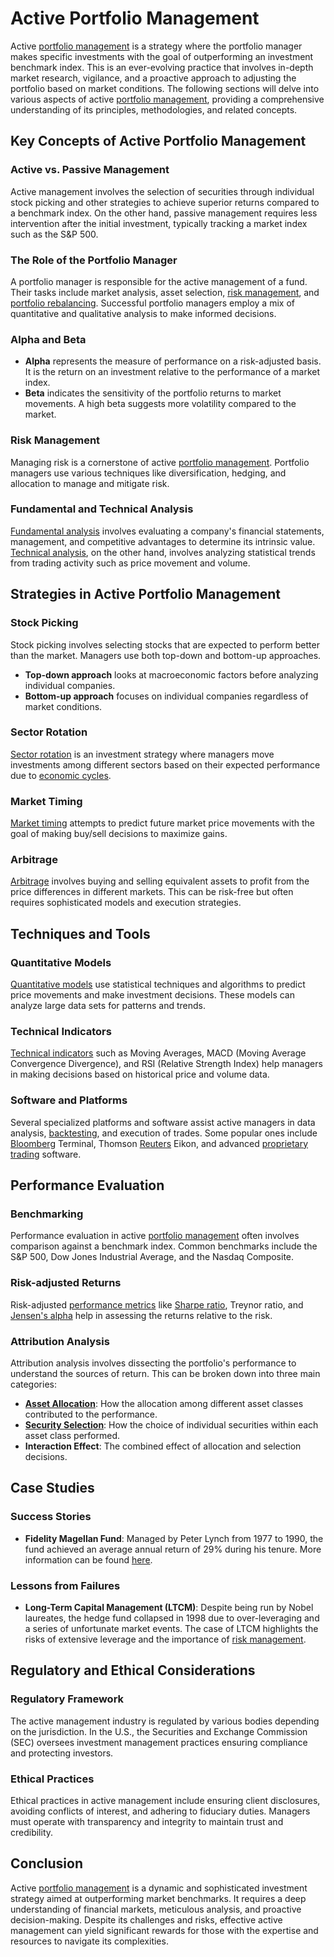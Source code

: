 # Active Portfolio Management

Active [portfolio management](../p/portfolio_management.md) is a strategy where the portfolio manager makes specific investments with the goal of outperforming an investment benchmark index. This is an ever-evolving practice that involves in-depth market research, vigilance, and a proactive approach to adjusting the portfolio based on market conditions. The following sections will delve into various aspects of active [portfolio management](../p/portfolio_management.md), providing a comprehensive understanding of its principles, methodologies, and related concepts.

## Key Concepts of Active Portfolio Management

### Active vs. Passive Management
Active management involves the selection of securities through individual stock picking and other strategies to achieve superior returns compared to a benchmark index. On the other hand, passive management requires less intervention after the initial investment, typically tracking a market index such as the S&P 500.

### The Role of the Portfolio Manager
A portfolio manager is responsible for the active management of a fund. Their tasks include market analysis, asset selection, [risk management](../r/risk_management.md), and [portfolio rebalancing](../p/portfolio_rebalancing.md). Successful portfolio managers employ a mix of quantitative and qualitative analysis to make informed decisions.

### Alpha and Beta
- **Alpha** represents the measure of performance on a risk-adjusted basis. It is the return on an investment relative to the performance of a market index.
- **Beta** indicates the sensitivity of the portfolio returns to market movements. A high beta suggests more volatility compared to the market.

### Risk Management
Managing risk is a cornerstone of active [portfolio management](../p/portfolio_management.md). Portfolio managers use various techniques like diversification, hedging, and allocation to manage and mitigate risk. 

### Fundamental and Technical Analysis
[Fundamental analysis](../f/fundamental_analysis.md) involves evaluating a company's financial statements, management, and competitive advantages to determine its intrinsic value. [Technical analysis](../t/technical_analysis.md), on the other hand, involves analyzing statistical trends from trading activity such as price movement and volume.

## Strategies in Active Portfolio Management

### Stock Picking
Stock picking involves selecting stocks that are expected to perform better than the market. Managers use both top-down and bottom-up approaches.

- **Top-down approach** looks at macroeconomic factors before analyzing individual companies.
- **Bottom-up approach** focuses on individual companies regardless of market conditions.

### Sector Rotation
[Sector rotation](../s/sector_rotation.md) is an investment strategy where managers move investments among different sectors based on their expected performance due to [economic cycles](../e/economic_cycles.md).

### Market Timing
[Market timing](../m/market_timing.md) attempts to predict future market price movements with the goal of making buy/sell decisions to maximize gains.

### Arbitrage
[Arbitrage](../a/arbitrage.md) involves buying and selling equivalent assets to profit from the price differences in different markets. This can be risk-free but often requires sophisticated models and execution strategies.

## Techniques and Tools

### Quantitative Models
[Quantitative models](../q/quantitative_models.md) use statistical techniques and algorithms to predict price movements and make investment decisions. These models can analyze large data sets for patterns and trends.

### Technical Indicators
[Technical indicators](../t/technical_indicators.md) such as Moving Averages, MACD (Moving Average Convergence Divergence), and RSI (Relative Strength Index) help managers in making decisions based on historical price and volume data.

### Software and Platforms
Several specialized platforms and software assist active managers in data analysis, [backtesting](../b/backtesting.md), and execution of trades. Some popular ones include [Bloomberg](../b/bloomberg.md) Terminal, Thomson [Reuters](../r/reuters.md) Eikon, and advanced [proprietary trading](../p/proprietary_trading.md) software.

## Performance Evaluation

### Benchmarking
Performance evaluation in active [portfolio management](../p/portfolio_management.md) often involves comparison against a benchmark index. Common benchmarks include the S&P 500, Dow Jones Industrial Average, and the Nasdaq Composite.

### Risk-adjusted Returns
Risk-adjusted [performance metrics](../p/performance_metrics.md) like [Sharpe ratio](../s/sharpe_ratio.md), Treynor ratio, and [Jensen's alpha](../j/jensen's_alpha.md) help in assessing the returns relative to the risk.

### Attribution Analysis
Attribution analysis involves dissecting the portfolio's performance to understand the sources of return. This can be broken down into three main categories:
- **[Asset Allocation](../a/asset_allocation.md)**: How the allocation among different asset classes contributed to the performance.
- **[Security Selection](../s/security_selection.md)**: How the choice of individual securities within each asset class performed.
- **Interaction Effect**: The combined effect of allocation and selection decisions.

## Case Studies

### Success Stories

- **Fidelity Magellan Fund**: Managed by Peter Lynch from 1977 to 1990, the fund achieved an average annual return of 29% during his tenure. More information can be found [here](https://fundresearch.fidelity.com/mutual-funds/fundperformance/316184100).

### Lessons from Failures

- **Long-Term Capital Management (LTCM)**: Despite being run by Nobel laureates, the hedge fund collapsed in 1998 due to over-leveraging and a series of unfortunate market events. The case of LTCM highlights the risks of extensive leverage and the importance of [risk management](../r/risk_management.md).

## Regulatory and Ethical Considerations

### Regulatory Framework
The active management industry is regulated by various bodies depending on the jurisdiction. In the U.S., the Securities and Exchange Commission (SEC) oversees investment management practices ensuring compliance and protecting investors.

### Ethical Practices
Ethical practices in active management include ensuring client disclosures, avoiding conflicts of interest, and adhering to fiduciary duties. Managers must operate with transparency and integrity to maintain trust and credibility.

## Conclusion
Active [portfolio management](../p/portfolio_management.md) is a dynamic and sophisticated investment strategy aimed at outperforming market benchmarks. It requires a deep understanding of financial markets, meticulous analysis, and proactive decision-making. Despite its challenges and risks, effective active management can yield significant rewards for those with the expertise and resources to navigate its complexities.